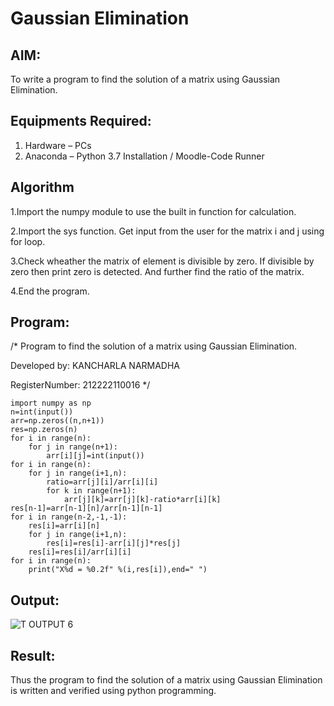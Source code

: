 # Gaussian Elimination

## AIM:
To write a program to find the solution of a matrix using Gaussian Elimination.

## Equipments Required:
1. Hardware – PCs
2. Anaconda – Python 3.7 Installation / Moodle-Code Runner

## Algorithm

 1.Import the numpy module to use the built in function for calculation.
 
 2.Import the sys function. Get input from the user for the matrix i and j using for loop.
 
 3.Check wheather the matrix of element is divisible by zero. If divisible by zero then print zero is detected. And further find the ratio of the matrix.
 
 4.End the program.


## Program:
/*
Program to find the solution of a matrix using Gaussian Elimination.

Developed by: KANCHARLA NARMADHA

RegisterNumber: 212222110016
*/
```
import numpy as np
n=int(input())
arr=np.zeros((n,n+1))
res=np.zeros(n)
for i in range(n):
    for j in range(n+1):
        arr[i][j]=int(input())
for i in range(n):
    for j in range(i+1,n):
        ratio=arr[j][i]/arr[i][i]
        for k in range(n+1):
            arr[j][k]=arr[j][k]-ratio*arr[i][k]
res[n-1]=arr[n-1][n]/arr[n-1][n-1]
for i in range(n-2,-1,-1):
    res[i]=arr[i][n]
    for j in range(i+1,n):
        res[i]=res[i]-arr[i][j]*res[j]
    res[i]=res[i]/arr[i][i]
for i in range(n):
    print("X%d = %0.2f" %(i,res[i]),end=" ")

```

## Output:


![T OUTPUT 6](https://github.com/kancharlaNarmadha/Gaussian/assets/119559316/d7118f72-130d-438d-8e74-e5b9c8d33e7b)



## Result:
Thus the program to find the solution of a matrix using Gaussian Elimination is written and verified using python programming.

